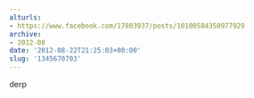 ```yaml
---
alturls:
- https://www.facebook.com/17803937/posts/10100584350977929
archive:
- 2012-08
date: '2012-08-22T21:25:03+00:00'
slug: '1345670703'
---
```


derp

